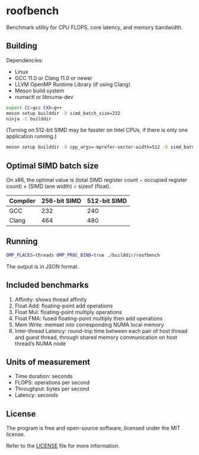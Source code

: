# roofbench

Benchmark utility for CPU FLOPS, core latency, and memory bandwidth.

## Building

Dependencies:
* Linux
* GCC 11.0 or Clang 11.0 or newer
* LLVM OpenMP Runtime Library (if using Clang)
* Meson build system
* numactl or libnuma-dev

```bash
export CC=gcc CXX=g++
meson setup builddir -D simd_batch_size=232
ninja -C builddir
```

(Turning on 512-bit SIMD may be fasster on Intel CPUs, if there is only one application running.)
```bash
meson setup builddir -D cpp_args=-mprefer-vector-width=512 -D simd_batch_size=464 --wipe
```

## Optimal SIMD batch size

On x86, the optimal value is (total SIMD register count − occupied register count) × (SIMD lane width) ÷ sizeof (float).

| Compiler | 256-bit SIMD | 512-bit SIMD |
|----------|--------------|--------------|
|   GCC    |      232     |      240     |
|  Clang   |      464     |      480     |

## Running

```bash
OMP_PLACES=threads OMP_PROC_BIND=true ./builddir/roofbench
```

The output is in JSON format.

## Included benchmarks

1. Affinity: shows thread affinity
2. Float Add: floating-point add operations
3. Float Mul: floating-point multiply operations
4. Float FMA: fused floating-point multiply then add operations
5. Mem Write: memset into corresponding NUMA local memory
6. Inter-thread Latency: round-trip time between each pair of host thread and guest thread, through shared memory communication on host thread’s NUMA node

## Units of measurement

* Time duration: seconds
* FLOPS: operations per second
* Throughput: bytes per second
* Latency: seconds

## License

The program is free and open-source software, licensed under the MIT license.

Refer to the [LICENSE](LICENSE) file for more information.
